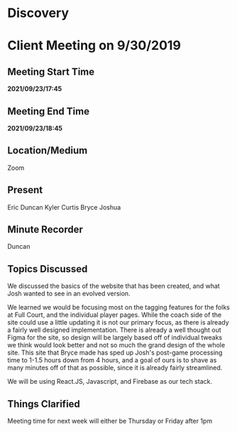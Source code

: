 # Discovery

# Client Meeting on 9/30/2019

## Meeting Start Time

**2021/09/23/17:45**

## Meeting End Time

**2021/09/23/18:45**

## Location/Medium

Zoom

## Present

Eric
Duncan
Kyler
Curtis
Bryce
Joshua

## Minute Recorder

Duncan

## Topics Discussed

We discussed the basics of the website that has been created, and what Josh wanted to see in an evolved version.

We learned we would be focusing most on the tagging features for the folks at Full Court, and the individual player pages. While the coach side of the site could use a little updating it is not our primary focus, as there is already a fairly well designed implementation. There is already a well thought out Figma for the site, so design will be largely based off of individual tweaks we think would look better and not so much the grand design of the whole site. This site that Bryce made has sped up Josh's post-game processing time to 1-1.5 hours down from 4 hours, and a goal of ours is to shave as many minutes off of that as possible, since it is already fairly streamlined.  

We will be using React.JS, Javascript, and Firebase as our tech stack.


## Things Clarified

Meeting time for next week will either be Thursday or Friday after 1pm
